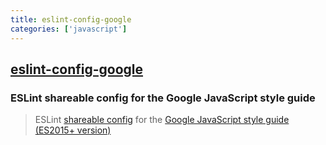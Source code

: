 ```yaml
---
title: eslint-config-google
categories: ['javascript']
---
```

## [eslint-config-google](https://github.com/google/eslint-config-google)

### ESLint shareable config for the Google JavaScript style guide


> ESLint [shareable config](http://eslint.org/docs/developer-guide/shareable-configs.html) for the [Google JavaScript style guide (ES2015+ version)](https://google.github.io/styleguide/jsguide.html)

